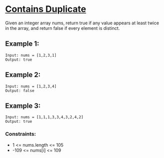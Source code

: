 # [Contains Duplicate](https://leetcode.com/problems/contains-duplicate/)

Given an integer array nums, return true if any value appears at least twice in the array, and return false if every element is distinct.

 

## Example 1:

```
Input: nums = [1,2,3,1]
Output: true
```

## Example 2:

```
Input: nums = [1,2,3,4]
Output: false
```

## Example 3:

```
Input: nums = [1,1,1,3,3,4,3,2,4,2]
Output: true
```
 

### Constraints:

- 1 <= nums.length <= 105
- -109 <= nums[i] <= 109
